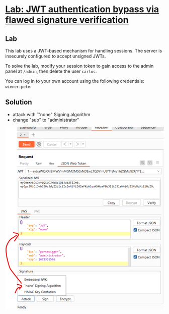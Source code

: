 # [Lab: JWT authentication bypass via flawed signature verification](https://portswigger.net/web-security/jwt/lab-jwt-authentication-bypass-via-flawed-signature-verification)

## Lab

This lab uses a JWT-based mechanism for handling sessions. The server is insecurely configured to accept unsigned JWTs.

To solve the lab, modify your session token to gain access to the admin panel at  `/admin`, then delete the user  `carlos`.

You can log in to your own account using the following credentials:  `wiener:peter`

## Solution

- attack with `"none" Signing algorithm
- change "sub" to "administrator"

![lab-2.png](../img/lab-2.png)
